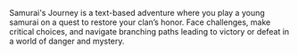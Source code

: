 Samurai's Journey is a text-based adventure where you play a young samurai on a quest to restore your clan’s honor. Face challenges, make critical choices, and navigate branching paths leading to victory or defeat in a world of danger and mystery.
